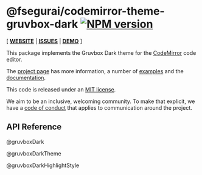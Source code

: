 <!-- NOTE: README.md is generated from src/README.md -->

# @fsegurai/codemirror-theme-gruvbox-dark [![NPM version](https://img.shields.io/npm/v/@fsegurai/codemirror-theme-gruvbox-dark.svg)](https://www.npmjs.org/package/@fsegurai/codemirror-theme-gruvbox-dark)

[ [**WEBSITE**](https://codemirror.net/6/) | [**ISSUES**](https://github.com/codemirror/codemirror.next/issues) | [**DEMO**](https://fsegurai.github.io/codemirror-themes/) ]

This package implements the Gruvbox Dark theme for the
[CodeMirror](https://codemirror.net/6/) code editor.

The [project page](https://codemirror.net/6/) has more information, a
number of [examples](https://codemirror.net/6/examples/) and the
[documentation](https://codemirror.net/6/docs/).

This code is released under an
[MIT license](https://github.com/fsegurai/cm6-themes/tree/main/LICENSE).

We aim to be an inclusive, welcoming community. To make that explicit,
we have a [code of
conduct](http://contributor-covenant.org/version/1/1/0/) that applies
to communication around the project.

## API Reference

@gruvboxDark

@gruvboxDarkTheme

@gruvboxDarkHighlightStyle